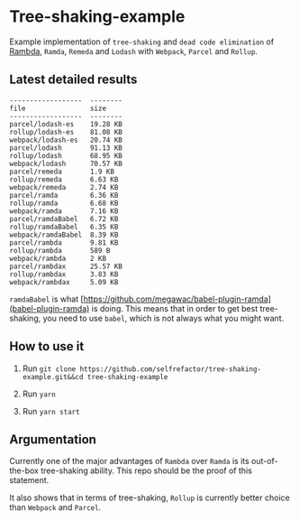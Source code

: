 # Tree-shaking-example

Example implementation of `tree-shaking` and `dead code elimination` of
[Rambda](https://github.com/selfrefactor/rambda), `Ramda`, `Remeda` and `Lodash` with `Webpack`, `Parcel` and `Rollup`.

## Latest detailed results

```
------------------  --------
file                size
------------------  --------
parcel/lodash-es    19.28 KB
rollup/lodash-es    81.08 KB
webpack/lodash-es   20.74 KB
parcel/lodash       91.13 KB
rollup/lodash       68.95 KB
webpack/lodash      70.57 KB
parcel/remeda       1.9 KB
rollup/remeda       6.63 KB
webpack/remeda      2.74 KB
parcel/ramda        6.36 KB
rollup/ramda        6.68 KB
webpack/ramda       7.16 KB
parcel/ramdaBabel   6.72 KB
rollup/ramdaBabel   6.35 KB
webpack/ramdaBabel  8.39 KB
parcel/rambda       9.81 KB
rollup/rambda       589 B
webpack/rambda      2 KB
parcel/rambdax      25.57 KB
rollup/rambdax      3.83 KB
webpack/rambdax     5.09 KB
```

 `ramdaBabel` is what [https://github.com/megawac/babel-plugin-ramda](babel-plugin-ramda) is doing. This means that in order to get best tree-shaking, you need to use `babel`, which is not always what you might want.

## How to use it

1. Run `git clone https://github.com/selfrefactor/tree-shaking-example.git&&cd tree-shaking-example`

2. Run `yarn`

3. Run `yarn start`

## Argumentation

Currently one of the major advantages of `Rambda` over `Ramda` is its out-of-the-box tree-shaking ability. This repo should be the proof of this statement.

It also shows that in terms of tree-shaking, `Rollup` is currently better choice than `Webpack` and `Parcel`.
